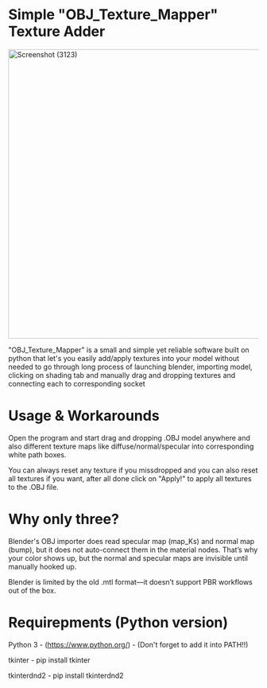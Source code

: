 # Simple "OBJ_Texture_Mapper" Texture Adder

<img width="702" height="582" alt="Screenshot (3123)" src="https://github.com/user-attachments/assets/9932163c-f4c6-4e49-b71b-6877c89cb100" />

"OBJ_Texture_Mapper" is a small and simple yet reliable software built on python that let's you easily add/apply textures into your model without needed to go through long process of launching blender, importing model, clicking on shading tab and manually drag and dropping textures and connecting each to corresponding socket

# Usage & Workarounds

Open the program and start drag and dropping .OBJ model anywhere and also different texture maps like diffuse/normal/specular into corresponding white path boxes. 

You can always reset any texture if you missdropped and you can also reset all textures if you want, after all done click on "Apply!" to apply all textures to the .OBJ file.

# Why only three?
Blender's OBJ importer does read specular map (map_Ks) and normal map (bump), but it does not auto-connect them in the material nodes. That’s why your color shows up, but the normal and specular maps are invisible until manually hooked up. 

Blender is limited by the old .mtl format—it doesn’t support PBR workflows out of the box. 

# Requirepments (Python version)
Python 3 - (https://www.python.org/) - (Don't forget to add it into PATH!!)

tkinter - pip install tkinter

tkinterdnd2 - pip install tkinterdnd2
